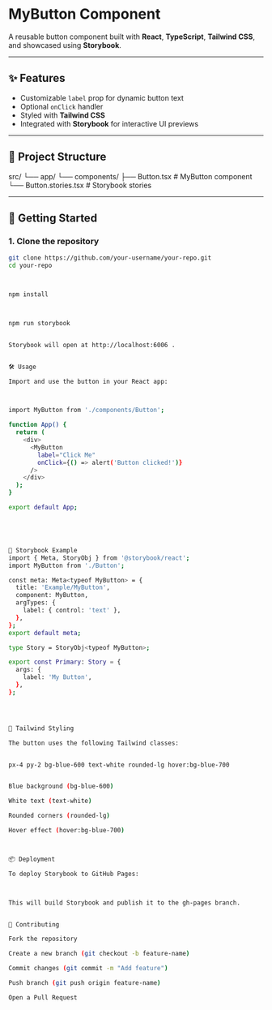# MyButton Component

A reusable button component built with **React**, **TypeScript**, **Tailwind CSS**, and showcased using **Storybook**.

---

## ✨ Features
- Customizable `label` prop for dynamic button text  
- Optional `onClick` handler  
- Styled with **Tailwind CSS**  
- Integrated with **Storybook** for interactive UI previews  

---

## 📂 Project Structure
src/
└── app/
└── components/
├── Button.tsx # MyButton component
└── Button.stories.tsx # Storybook stories



---

## 🚀 Getting Started

### 1. Clone the repository
```bash
git clone https://github.com/your-username/your-repo.git
cd your-repo



npm install



npm run storybook


Storybook will open at http://localhost:6006 .


🛠 Usage

Import and use the button in your React app:



import MyButton from './components/Button';

function App() {
  return (
    <div>
      <MyButton 
        label="Click Me" 
        onClick={() => alert('Button clicked!')} 
      />
    </div>
  );
}

export default App;





📖 Storybook Example
import { Meta, StoryObj } from '@storybook/react';
import MyButton from './Button';

const meta: Meta<typeof MyButton> = {
  title: 'Example/MyButton',
  component: MyButton,
  argTypes: {
    label: { control: 'text' },
  },
};
export default meta;

type Story = StoryObj<typeof MyButton>;

export const Primary: Story = {
  args: {
    label: 'My Button',
  },
};




🎨 Tailwind Styling

The button uses the following Tailwind classes:


px-4 py-2 bg-blue-600 text-white rounded-lg hover:bg-blue-700


Blue background (bg-blue-600)

White text (text-white)

Rounded corners (rounded-lg)

Hover effect (hover:bg-blue-700)



📦 Deployment

To deploy Storybook to GitHub Pages:



This will build Storybook and publish it to the gh-pages branch.


🤝 Contributing

Fork the repository

Create a new branch (git checkout -b feature-name)

Commit changes (git commit -m "Add feature")

Push branch (git push origin feature-name)

Open a Pull Request




